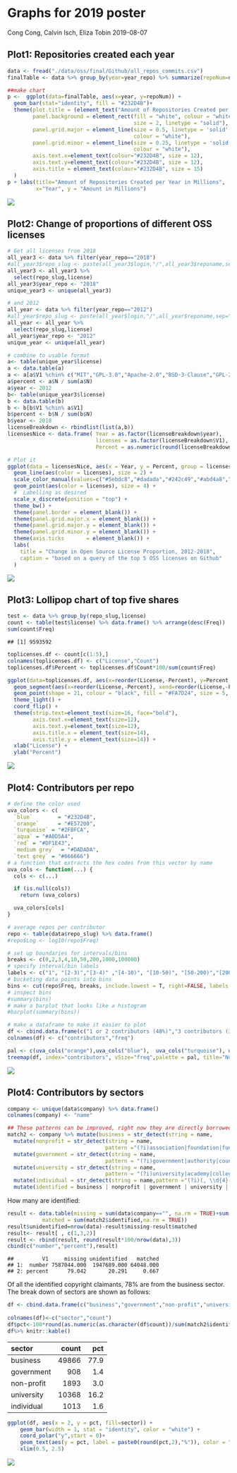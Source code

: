 Graphs for 2019 poster
================
Cong Cong, Calvin Isch, Eliza Tobin
2019-08-07

Plot1: Repositories created each year
-------------------------------------

``` r
data <- fread("./data/oss/final/Github/all_repos_commits.csv")
finalTable <- data %>% group_by(year=year_repo) %>% summarize(repoNum=n()/1000000)

##make chart
p <-  ggplot(data=finalTable, aes(x=year, y=repoNum)) +
  geom_bar(stat="identity", fill = "#232D4B")+
  theme(plot.title = (element_text("Amount of Repositories Created per Year in Millions", colour="#232D4B", hjust = .5, size = 15)),
        panel.background = element_rect(fill = "white", colour = "white",
                                        size = 2, linetype = "solid"),
        panel.grid.major = element_line(size = 0.5, linetype = 'solid',
                                        colour = "white"),
        panel.grid.minor = element_line(size = 0.25, linetype = 'solid',
                                        colour = "white"),
        axis.text.x=element_text(colour="#232D4B", size = 12),
        axis.text.y=element_text(colour="#232D4B", size = 12),
        axis.title = element_text(colour="#232D4B", size = 15)
  )
p + labs(title="Amount of Repositories Created per Year in Millions",
         x="Year", y = "Amount in Millions")
```

![](poster_graphs_files/figure-markdown_github/unnamed-chunk-1-1.png)

Plot2: Change of proportions of different OSS licenses
------------------------------------------------------

``` r
# Get all licenses from 2018
all_year3 <- data %>% filter(year_repo=="2018")
#all_year3$repo_slug <- paste(all_year3$login,"/",all_year3$reponame,sep="")
all_year3 <- all_year3 %>%
  select(repo_slug,license)
all_year3$year_repo <- "2018"
unique_year3 <- unique(all_year3)

# and 2012
all_year <- data %>% filter(year_repo=="2012")
#all_year$repo_slug <- paste(all_year$login,"/",all_year$reponame,sep="")
all_year <- all_year %>%
  select(repo_slug,license)
all_year$year_repo <- "2012"
unique_year <- unique(all_year)

# combine to usable format
a<- table(unique_year$license)
a <- data.table(a)
a <- a[a$V1 %chin% c("MIT","GPL-3.0","Apache-2.0","BSD-3-Clause","GPL-2.0")]
a$percent <- a$N / sum(a$N)
a$year <- 2012
b<- table(unique_year3$license)
b <- data.table(b)
b <- b[b$V1 %chin% a$V1]
b$percent <- b$N / sum(b$N)
b$year <- 2018
licenseBreakdown <- rbindlist(list(a,b))
licensesNice <- data.frame( Year = as.factor(licenseBreakdown$year),
                            licenses = as.factor(licenseBreakdown$V1),
                            Percent = as.numeric(round(licenseBreakdown$percent * 100,2)))

# Plot it
ggplot(data = licensesNice, aes(x = Year, y = Percent, group = licenses)) +
  geom_line(aes(color = licenses), size = 2) +
  scale_color_manual(values=c("#5ebdc8","#dadada","#242c49","#abd4a8","#d7762c")) +
  geom_point(aes(color = licenses), size = 4) +
  #  Labelling as desired
  scale_x_discrete(position = "top") +
  theme_bw() +
  theme(panel.border = element_blank()) +
  theme(panel.grid.major.x = element_blank()) +
  theme(panel.grid.major.y = element_blank()) +
  theme(panel.grid.minor.y = element_blank()) +
  theme(axis.ticks       = element_blank()) +
  labs(
    title = "Change in Open Source License Proportion, 2012-2018",
    caption = "based on a query of the top 5 OSS licenses on Github"
  )
```

![](poster_graphs_files/figure-markdown_github/unnamed-chunk-2-1.png)

Plot3: Lollipop chart of top five shares
----------------------------------------

``` r
test <- data %>% group_by(repo_slug,license) 
count <- table(test$license) %>% data.frame() %>% arrange(desc(Freq))
sum(count$Freq)
```

    ## [1] 9593592

``` r
toplicenses.df <- count[c(1:5),]
colnames(toplicenses.df) <- c("License","Count")
toplicenses.df$Percent <- toplicenses.df$Count*100/sum(count$Freq)

ggplot(data=toplicenses.df, aes(x=reorder(License,-Percent), y=Percent,ymax=100)) +
  geom_segment(aes(x=reorder(License,-Percent), xend=reorder(License,-Percent), y=0, yend=Percent), color="#232D4B",lwd = 1) +
  geom_point(shape = 21, colour = "black", fill = "#FA7D24", size = 5, stroke = 1) +
  theme_light() +
  coord_flip() +
  theme(strip.text=element_text(size=16, face="bold"),
        axis.text.x=element_text(size=12),
        axis.text.y=element_text(size=12),
        axis.title.x = element_text(size=14),
        axis.title.y = element_text(size=14)) +
  xlab("License") + 
  ylab("Percent") 
```

![](poster_graphs_files/figure-markdown_github/unnamed-chunk-3-1.png)

Plot4: Contributors per repo
----------------------------

``` r
# define the color used
uva_colors <- c(
  `blue`        = "#232D4B",
  `orange`      = "#E57200",
  `turquoise` = "#2FBFCA",
  `aqua` = "#A0D5A4",
  `red` = "#DF1E43",
  `medium grey`  = "#DADADA",
  `text grey` = "#666666")
# a function that extracts the hex codes from this vector by name
uva_cols <- function(...) {
  cols <- c(...)

  if (is.null(cols))
    return (uva_colors)

  uva_colors[cols]
}

# average repos per contributor
repo <- table(data$repo_slug) %>% data.frame() 
#repo$Log <- log10(repo$Freq)

# set up boundaries for intervals/bins
breaks <- c(0,2,3,4,10,50,200,1000,100000)
# specify interval/bin labels
labels <- c("1", "[2-3)","[3-4)" ,"[4-10)", "[10-50)", "[50-200)","[200-1,000)",">=1,000")
# bucketing data points into bins
bins <- cut(repo$Freq, breaks, include.lowest = T, right=FALSE, labels = labels)
# inspect bins
#summary(bins)
# make a barplot that looks like a histogram
#barplot(summary(bins))

# make a dataframe to make it easier to plot
df <- cbind.data.frame(c("1 or 2 contributors (48%)","3 contributors (37%)","4 (8%)","5-10 (6%)","11-50 (0.7%)","50-200","200-1,000",">=1,000"),as.numeric(as.character(summary(bins))))
colnames(df) <- c("contributors","freq")

pal <- c(uva_cols("orange"),uva_cols("blue"),  uva_cols("turquoise"), uva_cols("aqua"),uva_cols("red"),uva_cols("medium grey"))
treemap(df, index="contributors", vSize="freq",palette = pal, title="Number of contributors per repository",fontsize.labels=c(15,15,12,12,10,8,8,8),fontsize.title=18)
```

![](poster_graphs_files/figure-markdown_github/unnamed-chunk-4-1.png)

Plot4: Contributors by sectors
------------------------------

``` r
company <- unique(data$company) %>% data.frame() 
colnames(company) <- "name"

## These patterns can be improved, right now they are directly borrowed from the copyright identification.
match2 <- company %>% mutate(business = str_detect(string = name,                        pattern ="(?i)(corp|.?com|llp|inc.j|corporation)\\.?$|(lc.|Group|Entertainment|Computing|Software)$|Service.*|Consulting|Consultants|Business|Laboratories|Technologies|Technology|Bank|Company|Studios|Solutions|inc.|l\\.?l\\.?c.?|ltd|employer|Systems|System|Limited|Publishing"))%>%
  mutate(nonprofit = str_detect(string = name,
                               pattern ="(?i)association|foundation|fund|board of realtors|assoc.|society|societies|organization|board|.org$") & business==FALSE)%>%
  mutate(government = str_detect(string = name,
                               pattern = "(?i)government|authority|council|department|commission|office|county|administration|.gov$") & business == FALSE & nonprofit == FALSE)%>%
  mutate(university = str_detect(string = name,
                               pattern = "(?i)university|academy|college|school|institute|research|.edu$|student") & business == FALSE & nonprofit == FALSE & government ==FALSE)%>%
  mutate(individual = str_detect(string = name,pattern ="(?i)(, \\d{4}-|pseud|Jr.|Sr.|2nd)") & business == FALSE & nonprofit == FALSE & government == FALSE & university == FALSE)%>%
  mutate(identified = business | nonprofit | government | university | individual)
```

How many are identified:

``` r
result <- data.table(missing = sum(data$company=="", na.rm = TRUE)+sum(is.na(data$company)),
           matched = sum(match2$identified,na.rm = TRUE))
result$unidentified=nrow(data)-result$missing-result$matched
result<- result[ , c(1,3,2)]
result <- rbind(result, round(result*100/nrow(data),3))
cbind(c("number","percent"),result)
```

    ##         V1     missing unidentified   matched
    ## 1:  number 7587044.000  1947689.000 64048.000
    ## 2: percent      79.042       20.291     0.667

Of all the identified copyright claimants, 78% are from the business sector. The break down of sectors are shown as follows:

``` r
df <- cbind.data.frame(c("business","government","non-profit","university","individual"),c(length(which(match2$business)),length(which(match2$government)),length(which(match2$nonprofit)),length(which(match2$university)),length(which(match2$individual))))
            
colnames(df)<-c("sector","count")
df$pct<-100*round(as.numeric(as.character(df$count))/sum(match2$identified,na.rm = TRUE),3)
df%>% knitr::kable()
```

| sector     |  count|   pct|
|:-----------|------:|-----:|
| business   |  49866|  77.9|
| government |    908|   1.4|
| non-profit |   1893|   3.0|
| university |  10368|  16.2|
| individual |   1013|   1.6|

``` r
ggplot(df, aes(x = 2, y = pct, fill=sector)) +
    geom_bar(width = 1, stat = "identity", color = "white") +
    coord_polar("y",start = 0)+
    geom_text(aes(y = pct, label = paste0(round(pct,2),"%")), color = "white",position = position_stack(vjust = 0.5))+
    xlim(0.5, 2.5)
```

![](poster_graphs_files/figure-markdown_github/unnamed-chunk-7-1.png)
